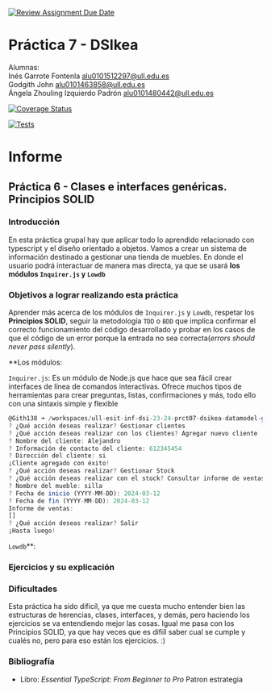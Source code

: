 [![Review Assignment Due Date](https://classroom.github.com/assets/deadline-readme-button-24ddc0f5d75046c5622901739e7c5dd533143b0c8e959d652212380cedb1ea36.svg)](https://classroom.github.com/a/a4IaLRGZ)

# Práctica 7 - DSIkea

Alumnas:  
Inés Garrote Fontenla alu0101512297@ull.edu.es  
Godgith John alu0101463858@ull.edu.es  
Ángela Zhouling Izquierdo Padrón alu0101480442@ull.edu.es

[![Coverage Status](https://coveralls.io/repos/github/ULL-ESIT-INF-DSI-2324/ull-esit-inf-dsi-23-24-prct07-dsikea-datamodel-groupi/badge.svg?branch=main)](https://coveralls.io/github/ULL-ESIT-INF-DSI-2324/ull-esit-inf-dsi-23-24-prct07-dsikea-datamodel-groupi?branch=main)

[![Tests](https://github.com/ULL-ESIT-INF-DSI-2324/ull-esit-inf-dsi-23-24-prct07-dsikea-datamodel-groupi/actions/workflows/node.js.yml/badge.svg)](https://github.com/ULL-ESIT-INF-DSI-2324/ull-esit-inf-dsi-23-24-prct07-dsikea-datamodel-groupi/actions/workflows/node.js.yml)

# Informe
## Práctica 6 - Clases e interfaces genéricas. Principios SOLID
### Introducción
En esta práctica grupal hay que aplicar todo lo aprendido relacionado con typescript y el diseño orientado a objetos. 
Vamos a crear un sistema de información destinado a gestionar una tienda de muebles. En donde el usuario podrá interactuar de manera mas directa, ya que se usará **los módulos `Inquirer.js` y `Lowdb`**

### Objetivos a lograr realizando esta práctica
Aprender más acerca de los módulos de `Inquirer.js` y `Lowdb`, respetar los **Principios SOLID**, seguir la metodología `TDD` o `BDD` que implica confirmar el correcto funcionamiento del código desarrollado y probar en los casos de que el código de un error porque la entrada no sea correcta(_errors should never pass silently_).

**Los módulos:

`Inquirer.js`: Es un módulo de Node.js que hace que sea fácil crear interfaces de línea de comandos interactivas. Ofrece muchos tipos de herramientas para crear preguntas, listas, confirmaciones y más, todo ello con una sintaxis simple y flexible
```ts
@Gith138 ➜ /workspaces/ull-esit-inf-dsi-23-24-prct07-dsikea-datamodel-groupi (main) $ node dist/index.js 
? ¿Qué acción deseas realizar? Gestionar clientes
? ¿Qué acción deseas realizar con los clientes? Agregar nuevo cliente
? Nombre del cliente: Alejandro
? Información de contacto del cliente: 612345454
? Dirección del cliente: si
¡Cliente agregado con éxito!
? ¿Qué acción deseas realizar? Gestionar Stock
? ¿Qué acción deseas realizar con el stock? Consultar informe de ventas por mueble y período
? Nombre del mueble: silla
? Fecha de inicio (YYYY-MM-DD): 2024-03-12
? Fecha de fin (YYYY-MM-DD): 2024-03-12
Informe de ventas:
[]
? ¿Qué acción deseas realizar? Salir
¡Hasta luego!
```
`Lowdb`**: 


### Ejercicios y su explicación

### Dificultades

  Esta práctica ha sido dificíl, ya que me cuesta mucho entender bien las estructuras de herencias, clases, interfaces, y demás, pero haciendo los ejercicios se va entendiendo mejor las cosas. Igual me pasa con los Principios SOLID, ya que hay veces que es difiíl saber cual se cumple y cualés no, pero para eso están los ejercicios. :)

  
### Bibliografía
- Libro: _Essential TypeScript: From Beginner to Pro_
Patron estrategia
